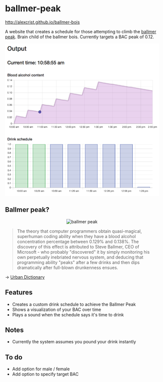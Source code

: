 # ballmer-peak
http://alexcrist.github.io/ballmer-bois

A website that creates a schedule for those attempting to climb the [ballmer peak](https://imgs.xkcd.com/comics/ballmer_peak.png). Brain child of the ballmer bois. Currently targets a BAC peak of 0.12.

<p align="center"><img src="screenshot.png" alt="ballmer peak output"/></p>

## Ballmer peak?
<p align="center"><img src="https://i.stack.imgur.com/pKSmx.png" alt="ballmer peak"/></p>

> The theory that computer programmers obtain quasi-magical, superhuman coding ability when they have a blood alcohol concentration percentage between 0.129% and 0.138%. The discovery of this effect is attributed to Steve Ballmer, CEO of Microsoft - who probably "discovered" it by simply monitoring his own perpetually inebriated nervous system, and deducing that programming ability "peaks" after a few drinks and then dips dramatically after full-blown drunkenness ensues.

→ [Urban Dictionary](http://www.urbandictionary.com/define.php?term=Ballmer%20Peak)

## Features
- Creates a custom drink schedule to achieve the Ballmer Peak
- Shows a visualization of your BAC over time
- Plays a sound when the schedule says it's time to drink

## Notes
- Currently the system assumes you pound your drink instantly

## To do
- Add option for male / female
- Add option to specify target BAC
